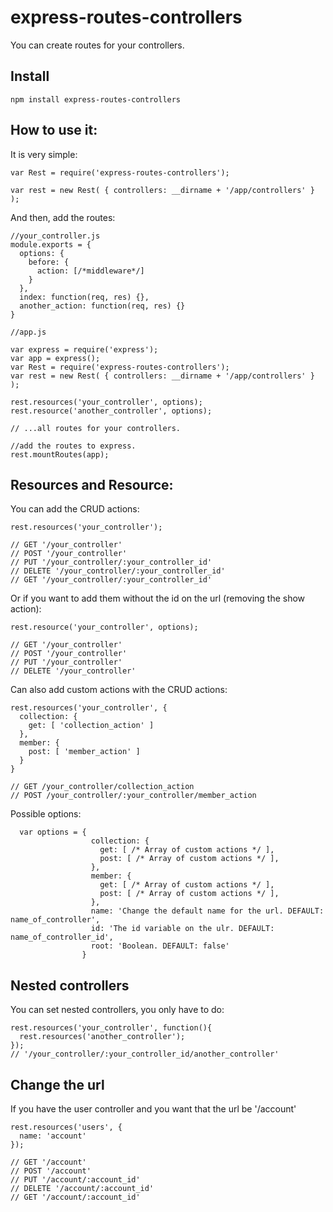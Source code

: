 express-routes-controllers
==========================

You can create routes for your controllers.

## Install

```
npm install express-routes-controllers
```

## How to use it:

It is very simple:

```
var Rest = require('express-routes-controllers');

var rest = new Rest( { controllers: __dirname + '/app/controllers' } );

```

And then, add the routes:

```
//your_controller.js
module.exports = {
  options: {
    before: {
      action: [/*middleware*/]
    }
  },
  index: function(req, res) {},
  another_action: function(req, res) {}
}

//app.js

var express = require('express');
var app = express();
var Rest = require('express-routes-controllers');
var rest = new Rest( { controllers: __dirname + '/app/controllers' } );

rest.resources('your_controller', options);
rest.resource('another_controller', options);

// ...all routes for your controllers.

//add the routes to express.
rest.mountRoutes(app);

```

## Resources and Resource:

You can add the CRUD actions:

```
rest.resources('your_controller');

// GET '/your_controller'
// POST '/your_controller'
// PUT '/your_controller/:your_controller_id'
// DELETE '/your_controller/:your_controller_id'
// GET '/your_controller/:your_controller_id'
```

Or if you want to add them without the id on the url (removing the show action):

```
rest.resource('your_controller', options);

// GET '/your_controller'
// POST '/your_controller'
// PUT '/your_controller'
// DELETE '/your_controller'
```

Can also add custom actions with the CRUD actions:

```
rest.resources('your_controller', {
  collection: {
    get: [ 'collection_action' ]
  },
  member: {
    post: [ 'member_action' ]
  }
}

// GET /your_controller/collection_action
// POST /your_controller/:your_controller/member_action
```

Possible options:

```
  var options = {
                  collection: {
                    get: [ /* Array of custom actions */ ],
                    post: [ /* Array of custom actions */ ],
                  },
                  member: {
                    get: [ /* Array of custom actions */ ],
                    post: [ /* Array of custom actions */ ],
                  },
                  name: 'Change the default name for the url. DEFAULT: name_of_controller',
                  id: 'The id variable on the ulr. DEFAULT: name_of_controller_id',
                  root: 'Boolean. DEFAULT: false'
                }
```

## Nested controllers

You can set nested controllers, you only have to do:

```
rest.resources('your_controller', function(){
  rest.resources('another_controller');
});
// '/your_controller/:your_controller_id/another_controller'
```

## Change the url

If you have the user controller and you want that the url be '/account'

```
rest.resources('users', {
  name: 'account'
});

// GET '/account'
// POST '/account'
// PUT '/account/:account_id'
// DELETE '/account/:account_id'
// GET '/account/:account_id'
```
